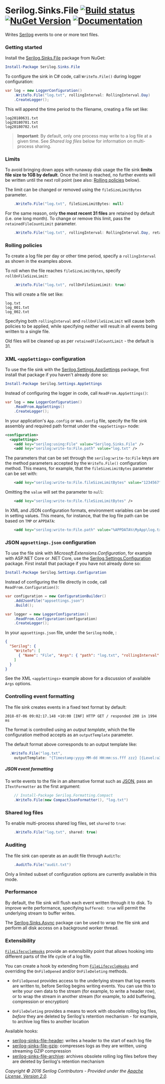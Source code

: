 # Serilog.Sinks.File [![Build status](https://ci.appveyor.com/api/projects/status/hh9gymy0n6tne46j/branch/dev?svg=true)](https://ci.appveyor.com/project/serilog/serilog-sinks-file/branch/dev) [![NuGet Version](http://img.shields.io/nuget/v/Serilog.Sinks.File.svg?style=flat)](https://www.nuget.org/packages/Serilog.Sinks.File/) [![Documentation](https://img.shields.io/badge/docs-wiki-yellow.svg)](https://github.com/serilog/serilog/wiki)

Writes [Serilog](https://serilog.net) events to one or more text files.

### Getting started

Install the [Serilog.Sinks.File](https://www.nuget.org/packages/Serilog.Sinks.File/) package from NuGet:

```powershell
Install-Package Serilog.Sinks.File
```

To configure the sink in C# code, call `WriteTo.File()` during logger configuration:

```csharp
var log = new LoggerConfiguration()
    .WriteTo.File("log.txt", rollingInterval: RollingInterval.Day)
    .CreateLogger();
```

This will append the time period to the filename, creating a file set like:

```
log20180631.txt
log20180701.txt
log20180702.txt
```

> **Important**: By default, only one process may write to a log file at a given time. See _Shared log files_ below for information on multi-process sharing.

### Limits

To avoid bringing down apps with runaway disk usage the file sink **limits file size to 1GB by default**. Once the limit is reached, no further events will be written until the next roll point (see also: [Rolling policies](#rolling-policies) below).

The limit can be changed or removed using the `fileSizeLimitBytes` parameter.

```csharp
    .WriteTo.File("log.txt", fileSizeLimitBytes: null)
``` 

For the same reason, only **the most recent 31 files** are retained by default (i.e. one long month). To change or remove this limit, pass the `retainedFileCountLimit` parameter.

```csharp
    .WriteTo.File("log.txt", rollingInterval: RollingInterval.Day, retainedFileCountLimit: null)
```

### Rolling policies

To create a log file per day or other time period, specify a `rollingInterval` as shown in the examples above.

To roll when the file reaches `fileSizeLimitBytes`, specify `rollOnFileSizeLimit`:

```csharp
    .WriteTo.File("log.txt", rollOnFileSizeLimit: true)
```

This will create a file set like:

```
log.txt
log_001.txt
log_002.txt
```

Specifying both `rollingInterval` and `rollOnFileSizeLimit` will cause both policies to be applied, while specifying neither will result in all events being written to a single file.

Old files will be cleaned up as per `retainedFileCountLimit` - the default is 31.

### XML `<appSettings>` configuration

To use the file sink with the [Serilog.Settings.AppSettings](https://github.com/serilog/serilog-settings-appsettings) package, first install that package if you haven't already done so:

```powershell
Install-Package Serilog.Settings.AppSettings
```

Instead of configuring the logger in code, call `ReadFrom.AppSettings()`:

```csharp
var log = new LoggerConfiguration()
    .ReadFrom.AppSettings()
    .CreateLogger();
```

In your application's `App.config` or `Web.config` file, specify the file sink assembly and required path format under the `<appSettings>` node:

```xml
<configuration>
  <appSettings>
    <add key="serilog:using:File" value="Serilog.Sinks.File" />
    <add key="serilog:write-to:File.path" value="log.txt" />
```

The parameters that can be set through the `serilog:write-to:File` keys are the method parameters accepted by the `WriteTo.File()` configuration method. This means, for example, that the `fileSizeLimitBytes` parameter can be set with:

```xml
    <add key="serilog:write-to:File.fileSizeLimitBytes" value="1234567" />
```

Omitting the `value` will set the parameter to `null`:

```xml
    <add key="serilog:write-to:File.fileSizeLimitBytes" />
```

In XML and JSON configuration formats, environment variables can be used in setting values. This means, for instance, that the log file path can be based on `TMP` or `APPDATA`:

```xml
    <add key="serilog:write-to:File.path" value="%APPDATA%\MyApp\log.txt" />
```

### JSON `appsettings.json` configuration

To use the file sink with _Microsoft.Extensions.Configuration_, for example with ASP.NET Core or .NET Core, use the [Serilog.Settings.Configuration](https://github.com/serilog/serilog-settings-configuration) package. First install that package if you have not already done so:

```powershell
Install-Package Serilog.Settings.Configuration
```

Instead of configuring the file directly in code, call `ReadFrom.Configuration()`:

```csharp
var configuration = new ConfigurationBuilder()
    .AddJsonFile("appsettings.json")
    .Build();

var logger = new LoggerConfiguration()
    .ReadFrom.Configuration(configuration)
    .CreateLogger();
```

In your `appsettings.json` file, under the `Serilog` node, :

```json
{
  "Serilog": {
    "WriteTo": [
      { "Name": "File", "Args": { "path": "log.txt", "rollingInterval": "Day" } }
    ]
  }
}
```

See the XML `<appSettings>` example above for a discussion of available `Args` options.

### Controlling event formatting

The file sink creates events in a fixed text format by default:

```
2018-07-06 09:02:17.148 +10:00 [INF] HTTP GET / responded 200 in 1994 ms
```

The format is controlled using an _output template_, which the file configuration method accepts as an `outputTemplate` parameter.

The default format above corresponds to an output template like:

```csharp
  .WriteTo.File("log.txt",
    outputTemplate: "{Timestamp:yyyy-MM-dd HH:mm:ss.fff zzz} [{Level:u3}] {Message:lj}{NewLine}{Exception}")
```

##### JSON event formatting

To write events to the file in an alternative format such as [JSON](https://github.com/serilog/serilog-formatting-compact), pass an `ITextFormatter` as the first argument:

```csharp
    // Install-Package Serilog.Formatting.Compact
    .WriteTo.File(new CompactJsonFormatter(), "log.txt")
```

### Shared log files

To enable multi-process shared log files, set `shared` to `true`:

```csharp
    .WriteTo.File("log.txt", shared: true)
```

### Auditing

The file sink can operate as an audit file through `AuditTo`:

```csharp
    .AuditTo.File("audit.txt")
```

Only a limited subset of configuration options are currently available in this mode.

### Performance

By default, the file sink will flush each event written through it to disk. To improve write performance, specifying `buffered: true` will permit the underlying stream to buffer writes.

The [Serilog.Sinks.Async](https://github.com/serilog/serilog-sinks-async) package can be used to wrap the file sink and perform all disk access on a background worker thread.

### Extensibility
[`FileLifecycleHooks`](https://github.com/serilog/serilog-sinks-file/blob/master/src/Serilog.Sinks.File/Sinks/File/FileLifecycleHooks.cs) provide an extensibility point that allows hooking into different parts of the life cycle of a log file.

You can create a hook by extending from [`FileLifecycleHooks`](https://github.com/serilog/serilog-sinks-file/blob/master/src/Serilog.Sinks.File/Sinks/File/FileLifecycleHooks.cs) and overriding the `OnFileOpened` and/or `OnFileDeleting` methods.

- `OnFileOpened` provides access to the underlying stream that log events are written to, before Serilog begins writing events. You can use this to write your own data to the stream (for example, to write a header row), or to wrap the stream in another stream (for example, to add buffering, compression or encryption)

- `OnFileDeleting` provides a means to work with obsolete rolling log files, *before* they are deleted by Serilog's retention mechanism - for example, to archive log files to another location

Available hooks:

- [serilog-sinks-file-header](https://github.com/cocowalla/serilog-sinks-file-header): writes a header to the start of each log file
- [serilog-sinks-file-gzip](https://github.com/cocowalla/serilog-sinks-file-gzip): compresses logs as they are written, using streaming GZIP compression
- [serilog-sinks-file-archive](https://github.com/cocowalla/serilog-sinks-file-archive): archives obsolete rolling log files before they are deleted by Serilog's retention mechanism

_Copyright &copy; 2016 Serilog Contributors - Provided under the [Apache License, Version 2.0](http://apache.org/licenses/LICENSE-2.0.html)._
